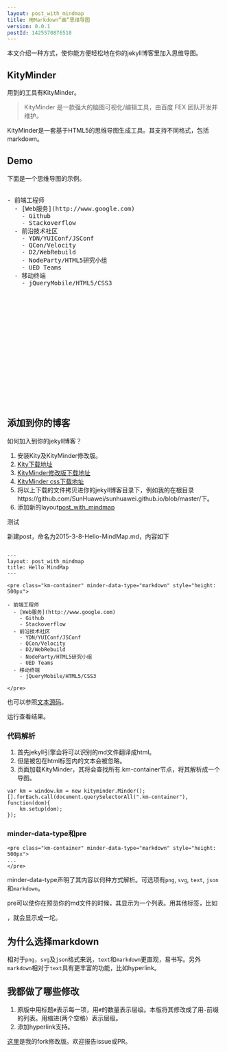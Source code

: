 ```yaml
---
layout: post_with_mindmap
title: 用Markdown“画”思维导图
version: 0.0.1
postId: 1425570876518
---
```


本文介绍一种方式，使你能方便轻松地在你的jekyll博客里加入思维导图。

## KityMinder

用到的工具有KityMinder。

> KityMinder 是一款强大的脑图可视化/编辑工具，由百度 FEX 团队开发并维护。

KityMinder是一套基于HTML5的思维导图生成工具。其支持不同格式，包括markdown。

## Demo

下面是一个思维导图的示例。

<pre class="km-container" minder-data-type="markdown" style="height: 500px">

- 前端工程师
  - [Web服务](http://www.google.com)
    - Github
    - Stackoverflow
  - 前沿技术社区
    - YDN/YUIConf/JSConf
    - QCon/Velocity
    - D2/WebRebuild
    - NodeParty/HTML5研究小组
    - UED Teams
  - 移动终端
    - jQueryMobile/HTML5/CSS3
    
</pre>

## 添加到你的博客

如何加入到你的jekyll博客？

1. 安装Kity及KityMinder修改版。
  1. [Kity下载地址](https://github.com/SunHuawei/sunhuawei.github.io/blob/master/kity.min.js)
  2. [KityMinder修改版下载地址](https://github.com/SunHuawei/sunhuawei.github.io/blob/master/kityminder.core.min.js)
  3. [KityMinder css下载地址](https://github.com/SunHuawei/sunhuawei.github.io/blob/master/kityminder.css)
  4. 将以上下载的文件拷贝进你的jekyll博客目录下，例如我的在根目录https://github.com/SunHuawei/sunhuawei.github.io/blob/master/下。
2. 添加新的layout[post_with_mindmap](https://github.com/SunHuawei/sunhuawei.github.io/blob/master/_layouts/post_with_mindmap.html)

测试

新建post，命名为2015-3-8-Hello-MindMap.md，内容如下
```

---
layout: post_with_mindmap
title: Hello MindMap
---

<pre class="km-container" minder-data-type="markdown" style="height: 500px">

- 前端工程师
  - [Web服务](http://www.google.com)
    - Github
    - Stackoverflow
  - 前沿技术社区
    - YDN/YUIConf/JSConf
    - QCon/Velocity
    - D2/WebRebuild
    - NodeParty/HTML5研究小组
    - UED Teams
  - 移动终端
    - jQueryMobile/HTML5/CSS3
    
</pre>

```
也可以参照[文本源码](https://github.com/SunHuawei/sunhuawei.github.io/edit/master/_posts/2015-3-5-%E7%94%A8Markdown%E2%80%9C%E7%94%BB%E2%80%9D%E6%80%9D%E7%BB%B4%E5%AF%BC%E5%9B%BE.md)。

运行查看结果。

### 代码解析

1. 首先jekyll引擎会将可以识别的md文件翻译成html。
2. 但是被包在html标签内的文本会被忽略。
3. 页面加载KityMinder，其将会查找所有.km-container节点，将其解析成一个导图。
```
var km = window.km = new kityminder.Minder();
[].forEach.call(document.querySelectorAll(".km-container"), function(dom){
	km.setup(dom);
});
```

### minder-data-type和pre

```
<pre class="km-container" minder-data-type="markdown" style="height: 500px">
...
</pre>
```

minder-data-type声明了其内容以何种方式解析。可选项有`png`, `svg`, `text`, `json`和`markdown`。

pre可以使你在预览你的md文件的时候，其显示为一个列表。用其他标签，比如<div>，就会显示成一坨。

## 为什么选择markdown

相对于`png`，`svg`及`json`格式来说，`text`和`markdown`更直观，易书写。另外 `markdown`相对于`text`具有更丰富的功能，比如hyperlink。

## 我都做了哪些修改

1. 原版中用标题`#`表示每一项，用`#`的数量表示层级。本版将其修改成了用`-`前缀的列表。用缩进(两个空格）表示层级。
2. 添加hyperlink支持。

[这里](https://github.com/SunHuawei/kityminder-core)是我的fork修改版。欢迎报告issue或PR。

